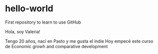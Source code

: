 # hello-world
First repository to learn to use GitHub

Hola, soy Valeria!

Tengo 20 años, nací en Pasto y me gusta el indie 
Hoy empecé este curso de Economic growh and comparative development 
